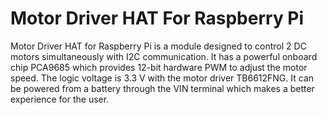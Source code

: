 # Motor Driver HAT For Raspberry Pi

Motor Driver HAT for Raspberry Pi is a module designed to control 2 DC motors simultaneously with I2C communication. It has a powerful onboard chip PCA9685 which provides 12-bit hardware PWM to adjust the motor speed. The logic voltage is 3.3 V with the motor driver TB6612FNG. It can be powered from a battery through the VIN terminal which makes a better experience for the user.

